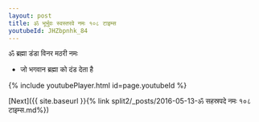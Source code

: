 ```yaml
---
layout: post
title: ॐ भूर्भुवः स्वस्तरवे नमः १०८ टाइम्स
youtubeId: JHZbpnhk_84
---
```

 
 
 ॐ ब्रह्मा डंडा विनर मठरी नमः  
 
 - जो भगवान ब्रह्मा को दंड देता है 
 
  
 
  
 
 
 
 
 
 


{% include youtubePlayer.html id=page.youtubeId %}
 
[Next]({{ site.baseurl }}{% link  split2/_posts/2016-05-13-ॐ सहस्रपदे नमः १०८ टाइम्स.md%})
 
